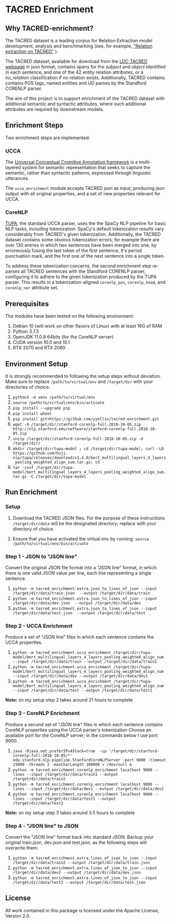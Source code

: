 TACRED Enrichment
=================
Why TACRED-enrichment?
----------------------
The TACRED dataset is a leading corpus for Relation Extraction model development, analysis and benchmarking  (see, for example,  ["Relation extraction on TACRED"](https://paperswithcode.com/sota/relation-extraction-on-tacred#:~:text=TACRED%20is%20a%20large%2Dscale,Population%20(TAC%20KBP)%20challenges) ).

The TACRED dataset, available for download  from the [LDC TACRED webpage](https://catalog.ldc.upenn.edu/LDC2018T24) in json format, contains spans for the *subject* and *object* identified in each sentence, and one of the 42 entity relation attributes, or a *no\_relation* classification if no relation exists.  Additionally, TACRED contains contains POS tags, named entities and UD parses by the Standford CORENLP parser. 

The aim of this project is to support enrichment of the TACRED dataset with additional semantic and syntactic attributes, where such additional attributes are required by downstream models. 

## Enrichment Steps
Two enrichment steps are implemented:

### UCCA 

The [Universal Conceptual Cognitive Annotation framework](https://universalconceptualcognitiveannotation.github.io/) is a multi-layered system for semantic representation that seeks to capture the semantic, rather than syntactic patterns, expressed through linguistic utterances. 

The `ucca_enrichment` module accepts TACRED json as input, producing json output with all original properties, and a set of new properties relevant for UCCA.

### CoreNLP

[TUPA](https://github.com/danielhers/tupa), the standard UCCA parser, uses the the SpaCy NLP pipeline for basic NLP tasks, including tokenization. SpaCy's default tokenization results vary considerably from TACRED's given tokenization. Additionally, the TACRED dataset contains some obvious tokenization errors; for example there are over 130 entries in which two sentences have been merged into one, by erroneously fusing the last token of the first sentence, it's period punctuation mark, and the first one of the next sentence into a single token. 

To address these tokenization concerns, the second enrichment step re-parses all TACRED sentences with the Standford CORENLP parser, configuring it to adhere to the given tokenization produced by the TUPA parser. This results in a tokenization-aligned `corenlp_pos`, `corenlp_head`,  and `corenlp_ner` attribute set.

## Prerequisites

The modules have been tested on the following environment:

1. Debian 10 (will work on other flavors of Linux) with at least 16G of RAM
2. Python 3.7.3
3. OpenJDK 11.0.8 64bits (for the CoreNLP server)
4. CUDA version 10.0 and 10.1
5. RTX 2070 and RTX 2080

## Environment Setup

It is strongly recommended to following the setup steps without deviation. Make sure to replace `/path/to/virtual/env` and `/target/dir` with your directories of choice.

1. `python3 -m venv /path/to/virtual/env`
2. `source /path/to/virtual/env/bin/activate`
3. `pip install --upgrade pip`
4. `pip install wheel`
5. `pip install git+https://github.com/yyellin/tacred-enrichment.git`
6. `wget -O /target/dir/stanford-corenlp-full-2018-10-05.zip  http://nlp.stanford.edu/software/stanford-corenlp-full-2018-10-05.zip`
7. `unzip /target/dir/stanford-corenlp-full-2018-10-05.zip -d /target/dir/`
8. `mkdir /target/dir/tupa-model ; cd /target/dir/tupa-model; curl -LO https://github.com/huji-nlp/tupa/releases/download/v1.4.0/bert_multilingual_layers_4_layers_pooling_weighted_align_sum.tar.gz; cd -`
9. `tar -zxvf /target/dir/tupa-model/bert_multilingual_layers_4_layers_pooling_weighted_align_sum.tar.gz -C /target/dir/tupa-model`
## Run Enrichment
### Setup

1. Download the TACRED JSON files. For the purpose of these instructions `/target/dir/data` will be the designated directory; replace with your directory of choice.

2. Ensure that you have activated the virtual env by running:
   `source /path/to/virtual/env/bin/activate`

### Step 1 - JSON to "JSON line"

Convert the original JSON  file format into a "JSON line" format, in which there is one valid JSON value per line, each line representing a single sentence.

1. `python -m tacred_enrichment.extra.json_to_lines_of_json --input /target/dir/data/train.json  --output /target/dir/data/train`
2. `python -m tacred_enrichment.extra.json_to_lines_of_json --input /target/dir/data/dev.json  --output /target/dir/data/dev`
3. `python -m tacred_enrichment.extra.json_to_lines_of_json --input /target/dir/data/test.json  --output /target/dir/data/test`

### Step 2 - UCCA Enrichment

Produce a set of "JSON line" files in which each sentence contains the UCCA properties.

1. `python -m tacred_enrichment.ucca_enrichment /target/dir/tupa-model/bert_multilingual_layers_4_layers_pooling_weighted_align_sum --input /target/dir/data/train --output /target/dir/data/train1`
2. `python -m tacred_enrichment.ucca_enrichment /target/dir/tupa-model/bert_multilingual_layers_4_layers_pooling_weighted_align_sum --input /target/dir/data/dev --output /target/dir/data/dev1`
3. `python -m tacred_enrichment.ucca_enrichment /target/dir/tupa-model/bert_multilingual_layers_4_layers_pooling_weighted_align_sum --input /target/dir/data/test --output /target/dir/data/test1`

**Note:** on my setup step 2 takes around 21 hours to complete

### Step 3 - CoreNLP Enrichment

Produce a second set of "JSON line" files in which each sentence contains CoreNLP properties using  the UCCA parser's tokenization
Choose an available port for the CoreNLP server; in the commands below I use port 9000.

1. `java -Djava.net.preferIPv4Stack=true  -cp '/target/dir/stanford-corenlp-full-2018-10-05/*' edu.stanford.nlp.pipeline.StanfordCoreNLPServer -port 9000 -timeout 15000 -threads 2 -maxCharLength 100000 > /dev/null &`
2. `python -m tacred_enrichment.corenlp_enrichment localhost 9000 --lines --input /target/dir/data/train1 --output /target/dir/data/train2`
3. `python -m tacred_enrichment.corenlp_enrichment localhost 9000 --lines --input /target/dir/data/dev1 --output /target/dir/data/dev2`
4. `python -m tacred_enrichment.corenlp_enrichment localhost 9000 --lines --input /target/dir/data/test1 --output /target/dir/data/test2`

**Note:** on my setup step 3 takes around 3.5 hours to complete

### Step 4 - "JSON line" to JSON

Convert the "JSON line" format back into standard JSON. Backup your original train.json, dev.json and test.json, as the following steps will overwrite them:
1. `python -m tacred_enrichment.extra.lines_of_json_to_json --input /target/dir/data/train2 --output /target/dir/data/train.json`
2. `python -m tacred_enrichment.extra.lines_of_json_to_json --input /target/dir/data/dev2 --output /target/dir/data/dev.json`
3. `python -m tacred_enrichment.extra.lines_of_json_to_json --input /target/dir/data/test2 --output /target/dir/data/test.json`

## License
All work contained in this package is licensed under the Apache License, Version 2.0. 


